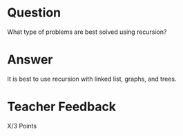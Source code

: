 # Question

What type of problems are best solved using recursion?

# Answer

It is best to use recursion with linked list, graphs, and trees.

# Teacher Feedback

X/3 Points